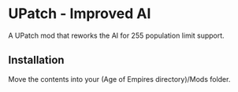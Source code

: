 # UPatch - Improved AI
 A UPatch mod that reworks the AI for 255 population limit support.
 
## Installation
 Move the contents into your (Age of Empires directory)/Mods folder.
 



